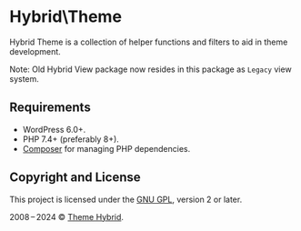 # Hybrid\\Theme

Hybrid Theme is a collection of helper functions and filters to aid in theme development.

Note: Old Hybrid View package now resides in this package as `Legacy` view system.

## Requirements

* WordPress 6.0+.
* PHP 7.4+ (preferably 8+).
* [Composer](https://getcomposer.org/) for managing PHP dependencies.

## Copyright and License

This project is licensed under the [GNU GPL](https://www.gnu.org/licenses/old-licenses/gpl-2.0.html), version 2 or later.

2008&thinsp;&ndash;&thinsp;2024 &copy; [Theme Hybrid](https://themehybrid.com).
